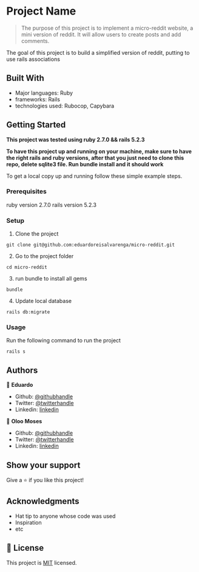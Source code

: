 # Project Name

> The purpose of this project is to implement a micro-reddit website, a mini version of reddit. It will
allow users to create posts and add comments.

The goal of this project is to build a simplified version of reddit, putting to use rails associations

## Built With

- Major languages: Ruby
- frameworks: Rails
- technologies used: Rubocop, Capybara

## Getting Started

**This project was tested using ruby 2.7.0 && rails 5.2.3**


**To have this project up and running on your machine, make sure to have the right rails and ruby versions, after that
you just need to clone this repo, delete sqlite3 file. Run bundle install and it should work**


To get a local copy up and running follow these simple example steps.

### Prerequisites
ruby version 2.7.0
rails version 5.2.3

### Setup
1. Clone the project 

```console
git clone git@github.com:eduardoreisalvarenga/micro-reddit.git
```

2. Go to the project folder
```console
cd micro-reddit
```

3. run bundle to install all gems
```console 
bundle
```
4. Update local database
```console
rails db:migrate
```

### Usage
Run the following command to run the project
```console
rails s
```

## Authors

👤 **Eduardo**

- Github: [@githubhandle](https://github.com/eduardoreisalvarenga)
- Twitter: [@twitterhandle](https://twitter.com/eduardodosrei11)
- Linkedin: [linkedin](https://www.linkedin.com/in/eduardo-alvarenga-44204818a/)


👤 **Oloo Moses**

- Github: [@githubhandle](https://github.com/oloomoses) 
- Twitter: [@twitterhandle](https://twitter.com/olooine)
- Linkedin: [linkedin](https://www.linkedin.com/in/oloo-moses-528bb1b3/)

## Show your support

Give a ⭐️ if you like this project!

## Acknowledgments

- Hat tip to anyone whose code was used
- Inspiration
- etc

## 📝 License

This project is [MIT](lic.url) licensed.
